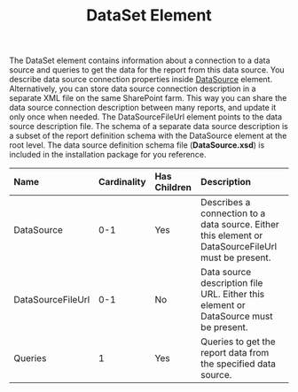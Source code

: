 ﻿---
title: DataSet Element
articleTitle: DataSet Element
linktitle: DataSet Element
description: "This page describes DataSet element meaning and structure which may be used while configuring Aspose.Words for SharePoint reports."
type: docs
weight: 40
url: /sharepoint/dataset-element/
---

The DataSet element contains information about a connection to a data source and queries to get the data for the report from this data source. You describe data source connection properties inside [DataSource](/words/sharepoint/datasource-element/) element. Alternatively, you can store data source connection description in a separate XML file on the same SharePoint farm. This way you can share the data source connection description between many reports, and update it only once when needed. The DataSourceFileUrl element points to the data source description file. The schema of a separate data source description is a subset of the report definition schema with the DataSource element at the root level. The data source definition schema file (**DataSource.xsd**) is included in the installation package for you reference.

|Name|Cardinality|Has Children|Description|
| :- | :- | :- | :- |
|DataSource|0-1|Yes|Describes a connection to a data source. Either this element or DataSourceFileUrl must be present.|
|DataSourceFileUrl|0-1|No|Data source description file URL. Either this element or DataSource must be present.|
|Queries|1|Yes|Queries to get the report data from the specified data source.|
